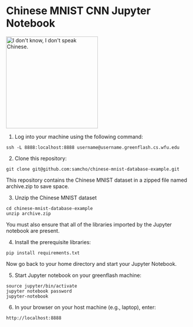 # Chinese MNIST CNN Jupyter Notebook 

<img src="https://i.redd.it/us20649d73wz.jpg" alt="I don't know, I don't speak Chinese." width="250"/>

1. Log into your machine using the following command:
```
ssh -L 8888:localhost:8888 username@username.greenflash.cs.wfu.edu
```

2. Clone this repository:
```
git clone git@github.com:samcho/chinese-mnist-database-example.git
```

This repository contains the Chinese MNIST dataset in a zipped file named archive.zip to save space.

3. Unzip the Chinese MNIST dataset
```
cd chinese-mnist-database-example
unzip archive.zip
```

You must also ensure that all of the libraries imported by the Jupyter notebook are present.

4. Install the prerequisite libraries:
```
pip install requirements.txt 
```

Now go back to your home directory and start your Jupyter Notebook.

5. Start Jupyter notebook on your greenflash machine:
```
source jupyter/bin/activate
jupyter notebook password
jupyter-notebook
```

6. In your browser on your host machine (e.g., laptop), enter:
```
http://localhost:8888
```
